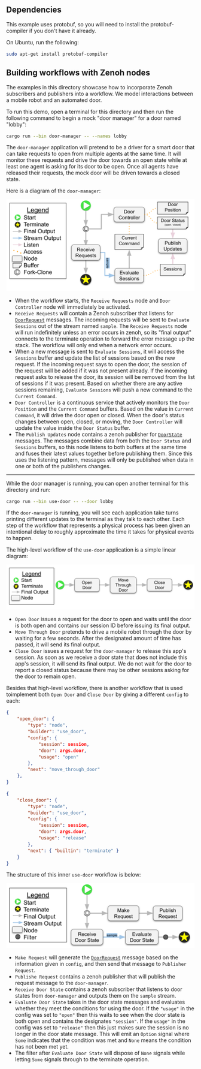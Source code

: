 ## Dependencies

This example uses protobuf, so you will need to install the protobuf-compiler if you don't have it already.

On Ubuntu, run the following:

```bash
sudo apt-get install protobuf-compiler
```

## Building workflows with Zenoh nodes

The examples in this directory showcase how to incorporate Zenoh subscribers and publishers into a workflow. We model interactions between a mobile robot and an automated door.

To run this demo, open a terminal for this directory and then run the following command to begin a mock "door manager" for a door named "lobby":

```bash
cargo run --bin door-manager -- --names lobby
```

The `door-manager` application will pretend to be a driver for a smart door that can take requests to open from multiple agents at the same time. It will monitor these requests and drive the door towards an open state while at least one agent is asking for its door to be open. Once all agents have released their requests, the mock door will be driven towards a closed state.

Here is a diagram of the `door-manager`:

![door-manager diagram](../../assets/figures/door-manager.svg)

* When the workflow starts, the `Receive Requests` node and `Door Controller` node will immediately be activated.
* `Receive Requests` will contain a Zenoh subscriber that listens for [`DoorRequest`](protos/door.proto) messages. The incoming requests will be sent to `Evaluate Sessions` out of the stream named `sample`. The `Receive Requests` node will run indefinitely unless an error occurs in zenoh, so its "final output" connects to the terminate operation to forward the error message up the stack. The workflow will only end when a network error occurs.
* When a new message is sent to `Evaluate Sessions`, it will access the `Sessions` buffer and update the list of sessions based on the new request. If the incoming request says to open the door, the session of the request will be added if it was not present already. If the incoming request asks to release the door, its session will be removed from the list of sessions if it was present. Based on whether there are any active sessions remaining, `Evaluate Sessions` will push a new command to the `Current Command`.
* `Door Controller` is a continuous service that actively monitors the `Door Position` and the `Current Command` buffers. Based on the value in `Current Command`, it will drive the door open or closed. When the door's status changes between open, closed, or moving, the `Door Controller` will update the value inside the `Door Status` buffer.
* The `Publish Updates` node contains a zenoh publisher for [`DoorState`](protos/door.proto) messages. The messages combine data from both the `Door Status` and `Sessions` buffers, so this node listens to both buffers at the same time and fuses their latest values together before publishing them. Since this uses the listening pattern, messages will only be published when data in one or both of the publishers changes.

---

While the door manager is running, you can open another terminal for this directory and run:

```bash
cargo run --bin use-door -- --door lobby
```

If the `door-manager` is running, you will see each application take turns printing different updates to the terminal as they talk to each other. Each step of the workflow that represents a physical process has been given an intentional delay to roughly approximate the time it takes for physical events to happen.

The high-level workflow of the `use-door` application is a simple linear diagram:

![use-door app diagram](../../assets/figures/use-door-app.svg)

* `Open Door` issues a request for the door to open and waits until the door is both open and contains our session ID before issuing its final output.
* `Move Through Door` pretends to drive a mobile robot through the door by waiting for a few seconds. After the designated amount of time has passed, it will send its final output.
* `Close Door` issues a request for the `door-manager` to release this app's session. As soon as we receive a door state that does not include this app's session, it will send its final output. We do not wait for the door to report a closed status because there may be other sessions asking for the door to remain open.

Besides that high-level workflow, there is another workflow that is used toimplement both `Open Door` and `Close Door` by giving a different `config` to each:

```json
{
    "open_door": {
        "type": "node",
        "builder": "use_door",
        "config": {
            "session": session,
            "door": args.door,
            "usage": "open"
        },
        "next": "move_through_door"
    },
}
```

```json
{
    "close_door": {
        "type": "node",
        "builder": "use_door",
        "config": {
            "session": session,
            "door": args.door,
            "usage": "release"
        },
        "next": { "builtin": "terminate" }
    }
}
```

The structure of this inner `use-door` workflow is below:

![use-door internal diagram](../../assets/figures/use-door-internal.svg)

* `Make Request` will generate the [`DoorRequest`](protos/door.proto) message based on the information given in `config`, and then send that message to `Publisher Request`.
* `Publishe Request` contains a zenoh publisher that will publish the request message to the `door-manager`.
* `Receive Door State` contains a zenoh subscriber that listens to door states from `door-manager` and outputs them on the `sample` stream.
* `Evaluate Door State` takes in the door state messages and evaluates whether they meet the conditions for using the door. If the `"usage"` in the config was set to `"open"` then this waits to see when the door state is both open and contains the designates `"session"`. If the `usage"` in the config was set to `"release"` then this just makes sure the session is no longer in the door state message. This will emit an `Option` signal where `Some` indicates that the condition was met and `None` means the condition has not been met yet.
* The filter after `Evaluate Door State` will dispose of `None` signals while letting `Some` signals through to the terminate operation.
